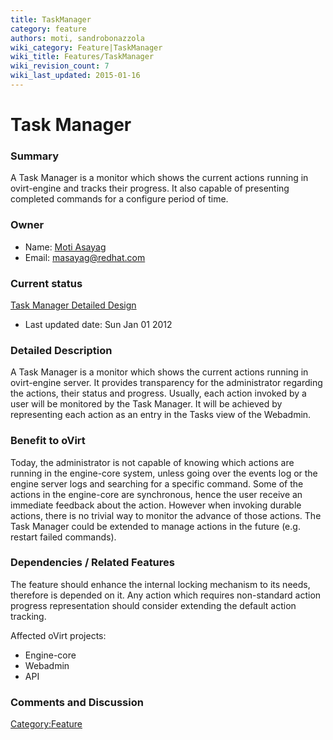 ```yaml
---
title: TaskManager
category: feature
authors: moti, sandrobonazzola
wiki_category: Feature|TaskManager
wiki_title: Features/TaskManager
wiki_revision_count: 7
wiki_last_updated: 2015-01-16
---
```


# Task Manager

### Summary

A Task Manager is a monitor which shows the current actions running in ovirt-engine and tracks their progress. It also capable of presenting completed commands for a configure period of time.

### Owner

*   Name: [ Moti Asayag](User:Moti)
*   Email: <masayag@redhat.com>

### Current status

[Task Manager Detailed Design](http://ovirt.org/wiki/Features/TaskManagerDetailed)

*   Last updated date: Sun Jan 01 2012

### Detailed Description

A Task Manager is a monitor which shows the current actions running in ovirt-engine server. It provides transparency for the administrator regarding the actions, their status and progress. Usually, each action invoked by a user will be monitored by the Task Manager. It will be achieved by representing each action as an entry in the Tasks view of the Webadmin.

### Benefit to oVirt

Today, the administrator is not capable of knowing which actions are running in the engine-core system, unless going over the events log or the engine server logs and searching for a specific command. Some of the actions in the engine-core are synchronous, hence the user receive an immediate feedback about the action. However when invoking durable actions, there is no trivial way to monitor the advance of those actions. The Task Manager could be extended to manage actions in the future (e.g. restart failed commands).

### Dependencies / Related Features

The feature should enhance the internal locking mechanism to its needs, therefore is depended on it. Any action which requires non-standard action progress representation should consider extending the default action tracking.

Affected oVirt projects:

*   Engine-core
*   Webadmin
*   API

### Comments and Discussion

<Category:Feature>
